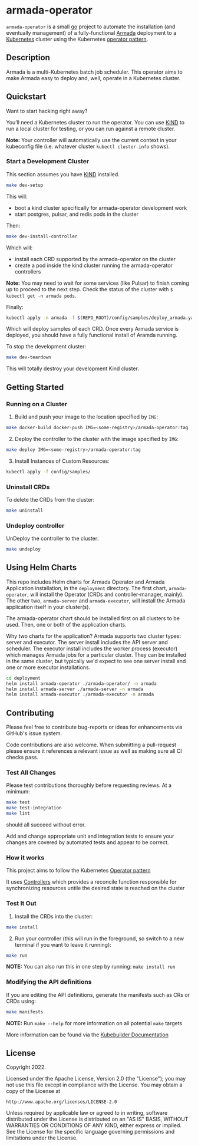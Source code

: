 # armada-operator
`armada-operator` is a small [go](https://go.dev/) project to automate the 
installation (and eventually management) of a fully-functional 
[Armada](https://github.com/armadaproject/armada) deployment
to a [Kubernetes](https://kubernetes.io/) cluster using the Kubernetes 
[operator pattern](https://kubernetes.io/docs/concepts/extend-kubernetes/operator/).

## Description
Armada is a multi-Kubernetes batch job scheduler. This operator aims to make
Armada easy to deploy and, well, operate in a Kubernetes cluster. 

## Quickstart

Want to start hacking right away?

You’ll need a Kubernetes cluster to run the operator. You can use 
[KIND](https://sigs.k8s.io/kind) to run a local cluster for testing, or you 
can run against a remote cluster.  

**Note:** Your controller will automatically use the current context in your 
kubeconfig file (i.e. whatever cluster `kubectl cluster-info` shows).

### Start a Development Cluster

This section assumes you have [KIND](https://sigs.k8s.io/kind) installed.

```bash
make dev-setup
```
This will:
- boot a kind cluster specifically for armada-operator development work
- start postgres, pulsar, and redis pods in the cluster

Then:
```bash
make dev-install-controller
```
Which will:
- install each CRD supported by the armada-operator on the cluster
- create a pod inside the kind cluster running the armada-operator controllers

**Note:** You may need to wait for some services (like Pulsar) to finish 
coming up to proceed to the next step. Check the status of 
the cluster with `$ kubectl get -n armada pods`.

Finally:
```bash
kubectl apply -n armada -f $(REPO_ROOT)/config/samples/deploy_armada.yaml
```

Which will deploy samples of each CRD. Once every Armada service is deployed,
you should have a fully functional install of Aramda running.

To stop the development cluster:
```bash
make dev-teardown
```

This will totally destroy your development Kind cluster. 

## Getting Started

### Running on a Cluster

1. Build and push your image to the location specified by `IMG`:
	
```bash
make docker-build docker-push IMG=<some-registry>/armada-operator:tag
```
	
2. Deploy the controller to the cluster with the image specified by `IMG`:

```bash
make deploy IMG=<some-registry>/armada-operator:tag
```

3. Install Instances of Custom Resources:

```bash
kubectl apply -f config/samples/
```

### Uninstall CRDs
To delete the CRDs from the cluster:

```bash
make uninstall
```

### Undeploy controller
UnDeploy the controller to the cluster:

```bash
make undeploy
```

## Using Helm Charts

This repo includes Helm charts for Armada Operator and Armada
Application installation, in the `deployment` directory. The first
chart, `armada-operator`, will install the Operator (CRDs and
controller-manager, mainly). The other two, `armada-server` and
`armada-executor`, will install the Armada application itself in your
cluster(s).

The armada-operator chart should be installed first on all clusters
to be used. Then, one or both of the application charts.

Why two charts for the application? Armada supports two cluster
types: server and executor. The server install includes the API
server and scheduler. The executor install includes the worker process
(executor) which manages Armada jobs for a particular cluster. They
can be installed in the same cluster, but typically we'd expect to see
one server install and one or more executor installations.

```bash
cd deployment
helm install armada-operator ./armada-operator/ -n armada
helm install armada-server ./armada-server -n armada
helm install armada-executor ./armada-executor -n armada
```

## Contributing

Please feel free to contribute bug-reports or ideas for enhancements via 
GitHub's issue system. 

Code contributions are also welcome. When submitting a pull-request please 
ensure it references a relevant issue as well as making sure all CI checks 
pass.

### Test All Changes

Please test contributions thoroughly before requesting reviews. At a minimum:
```bash
make test
make test-integration
make lint
```
should all succeed without error. 

Add and change appropriate unit and integration tests to ensure your changes 
are covered by automated tests and appear to be correct.

### How it works
This project aims to follow the Kubernetes [Operator pattern](https://kubernetes.io/docs/concepts/extend-kubernetes/operator/)

It uses [Controllers](https://kubernetes.io/docs/concepts/architecture/controller/) 
which provides a reconcile function responsible for synchronizing resources untile the desired state is reached on the cluster 

### Test It Out
1. Install the CRDs into the cluster:

```bash
make install
```

2. Run your controller (this will run in the foreground, so switch to a new terminal if you want to leave it running):

```bash
make run
```

**NOTE:** You can also run this in one step by running: `make install run`

### Modifying the API definitions
If you are editing the API definitions, generate the manifests such as CRs or CRDs using:

```bash
make manifests
```

**NOTE:** Run `make --help` for more information on all potential `make` targets

More information can be found via the [Kubebuilder Documentation](https://book.kubebuilder.io/introduction.html)

## License

Copyright 2022.

Licensed under the Apache License, Version 2.0 (the "License");
you may not use this file except in compliance with the License.
You may obtain a copy of the License at

    http://www.apache.org/licenses/LICENSE-2.0

Unless required by applicable law or agreed to in writing, software
distributed under the License is distributed on an "AS IS" BASIS,
WITHOUT WARRANTIES OR CONDITIONS OF ANY KIND, either express or implied.
See the License for the specific language governing permissions and
limitations under the License.

